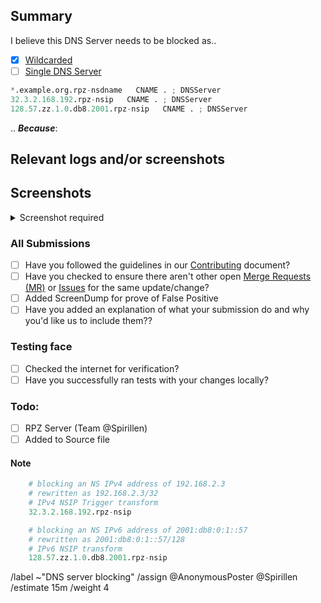 ## Summary

<!-- Keep any domains in back ticks (`)

Screenshot is required within the <details> pane. Leave a blank line before 
and after the image link -->

I believe this DNS Server needs to be blocked as..

  - [x] [Wildcarded](source/dns-servers/wildcard.list)
  - [ ] [Single DNS Server](source/dns-servers/domains.list)

```python
*.example.org.rpz-nsdname   CNAME . ; DNSServer
32.3.2.168.192.rpz-nsip   CNAME . ; DNSServer
128.57.zz.1.0.db8.2001.rpz-nsip   CNAME . ; DNSServer
```

.. ***Because***:

## Relevant logs and/or screenshots

<!-- Paste any relevant logs - please use code blocks (```) to format 
console output, logs, and code as it's very hard to read otherwise. -->

## Screenshots

<details><Summary>Screenshot required</summary>



</details>

### All Submissions
  - [ ] Have you followed the guidelines in our [Contributing](CONTRIBUTING.md) document?
  - [ ] Have you checked to ensure there aren't other open
	  [Merge Requests (MR)](../merge_requests) or [Issues](../issues) for
	  the same update/change?
  - [ ] Added ScreenDump for prove of False Positive
  - [ ] Have you added an explanation of what your submission do and why
	  you'd like us to include them??

### Testing face
  - [ ] Checked the internet for verification?
  - [ ] Have you successfully ran tests with your changes locally?

### Todo:
  - [ ] RPZ Server (Team @Spirillen)
  - [ ] Added to Source file

#### Note
```python
	# blocking an NS IPv4 address of 192.168.2.3
	# rewritten as 192.168.2.3/32
	# IPv4 NSIP Trigger transform
	32.3.2.168.192.rpz-nsip

	# blocking an NS IPv6 address of 2001:db8:0:1::57
	# rewritten as 2001:db8:0:1::57/128
	# IPv6 NSIP transform
	128.57.zz.1.0.db8.2001.rpz-nsip
```

/label ~"DNS server blocking" 
/assign @AnonymousPoster @Spirillen
/estimate 15m
/weight 4
